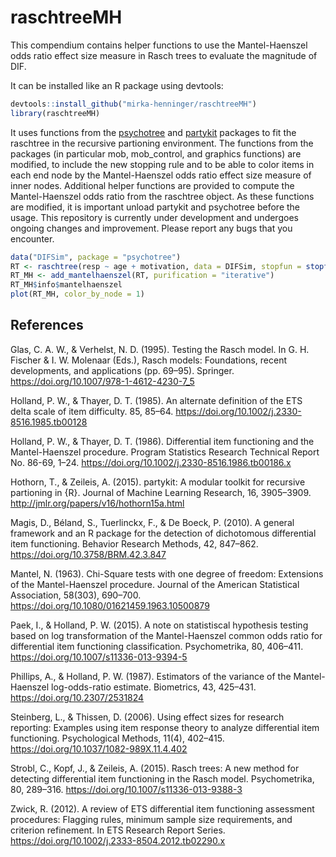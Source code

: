 # raschtreeMH

This compendium contains helper functions to use the Mantel-Haenszel odds ratio effect size measure in Rasch trees to evaluate the magnitude of DIF.

It can be installed like an R package using devtools: 
``` r
devtools::install_github("mirka-henninger/raschtreeMH")
library(raschtreeMH)
```

It uses functions from the [psychotree](https://github.com/cran/psychotree/) and [partykit](https://github.com/cran/partykit) packages to fit the raschtree in the recursive partioning environment. The functions from the packages (in particular mob, mob_control, and graphics functions) are modified, to include the new stopping rule and to be able to color items in each end node by the Mantel-Haenszel odds ratio effect size measure of inner nodes. Additional helper functions are provided to compute the Mantel-Haenszel odds ratio from the raschtree object. As these functions are modified, it is important unload partykit and psychotree before the usage. This repository is currently under development and undergoes ongoing changes and improvement. Please report any bugs that you encounter. 

``` r
data("DIFSim", package = "psychotree")
RT <- raschtree(resp ~ age + motivation, data = DIFSim, stopfun = stopfun_mantelhaenszel(purification = "iterative"))
RT_MH <- add_mantelhaenszel(RT, purification = "iterative")
RT_MH$info$mantelhaenszel
plot(RT_MH, color_by_node = 1)
```

## References
Glas, C. A. W., & Verhelst, N. D. (1995). Testing the Rasch model. In G. H. Fischer & I. W. Molenaar (Eds.), Rasch models: Foundations, recent developments, and applications (pp. 69–95). Springer. https://doi.org/10.1007/978-1-4612-4230-7_5

Holland, P. W., & Thayer, D. T. (1985). An alternate definition of the ETS delta scale of item difficulty. 85, 85–64. https://doi.org/10.1002/j.2330-8516.1985.tb00128

Holland, P. W., & Thayer, D. T. (1986). Differential item functioning and the Mantel-Haenszel procedure. Program Statistics Research Technical Report No. 86-69, 1–24. https://doi.org/10.1002/j.2330-8516.1986.tb00186.x

Hothorn, T., & Zeileis, A. (2015). partykit: A modular toolkit for recursive partioning in {R}. Journal of Machine Learning Research, 16, 3905–3909. http://jmlr.org/papers/v16/hothorn15a.html

Magis, D., Béland, S., Tuerlinckx, F., & De Boeck, P. (2010). A general framework and an R package for the detection of dichotomous differential item functioning. Behavior Research Methods, 42, 847–862. https://doi.org/10.3758/BRM.42.3.847

Mantel, N. (1963). Chi-Square tests with one degree of freedom: Extensions of the Mantel-Haenszel procedure. Journal of the American Statistical Association, 58(303), 690–700. https://doi.org/10.1080/01621459.1963.10500879

Paek, I., & Holland, P. W. (2015). A note on statistiscal hypothesis testing based on log transformation of the Mantel-Haenszel common odds ratio for differential item functioning classification. Psychometrika, 80, 406–411. https://doi.org/10.1007/s11336-013-9394-5

Phillips, A., & Holland, P. W. (1987). Estimators of the variance of the Mantel-Haenszel log-odds-ratio estimate. Biometrics, 43, 425–431. https://doi.org/10.2307/2531824

Steinberg, L., & Thissen, D. (2006). Using effect sizes for research reporting: Examples using item response theory to analyze differential item functioning. Psychological Methods, 11(4), 402–415. https://doi.org/10.1037/1082-989X.11.4.402

Strobl, C., Kopf, J., & Zeileis, A. (2015). Rasch trees: A new method for detecting differential item functioning in the Rasch model. Psychometrika, 80, 289–316. https://doi.org/10.1007/s11336-013-9388-3

Zwick, R. (2012). A review of ETS differential item functioning assessment procedures: Flagging rules, minimum sample size requirements, and criterion refinement. In ETS Research Report Series. https://doi.org/10.1002/j.2333-8504.2012.tb02290.x
